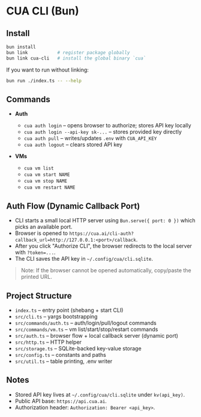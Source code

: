 # CUA CLI (Bun)

## Install

```bash
bun install
bun link           # register package globally
bun link cua-cli   # install the global binary `cua`
```

If you want to run without linking:

```bash
bun run ./index.ts -- --help
```

## Commands

- **Auth**
  - `cua auth login` – opens browser to authorize; stores API key locally
  - `cua auth login --api-key sk-...` – stores provided key directly
  - `cua auth pull` – writes/updates `.env` with `CUA_API_KEY`
  - `cua auth logout` – clears stored API key

- **VMs**
  - `cua vm list`
  - `cua vm start NAME`
  - `cua vm stop NAME`
  - `cua vm restart NAME`

## Auth Flow (Dynamic Callback Port)

- CLI starts a small local HTTP server using `Bun.serve({ port: 0 })` which picks an available port.
- Browser is opened to `https://cua.ai/cli-auth?callback_url=http://127.0.0.1:<port>/callback`.
- After you click "Authorize CLI", the browser redirects to the local server with `?token=...`.
- The CLI saves the API key in `~/.config/cua/cli.sqlite`.

> Note: If the browser cannot be opened automatically, copy/paste the printed URL.

## Project Structure

- `index.ts` – entry point (shebang + start CLI)
- `src/cli.ts` – yargs bootstrapping
- `src/commands/auth.ts` – auth/login/pull/logout commands
- `src/commands/vm.ts` – vm list/start/stop/restart commands
- `src/auth.ts` – browser flow + local callback server (dynamic port)
- `src/http.ts` – HTTP helper
- `src/storage.ts` – SQLite-backed key-value storage
- `src/config.ts` – constants and paths
- `src/util.ts` – table printing, .env writer

## Notes

- Stored API key lives at `~/.config/cua/cli.sqlite` under `kv(api_key)`.
- Public API base: `https://api.cua.ai`.
- Authorization header: `Authorization: Bearer <api_key>`.
